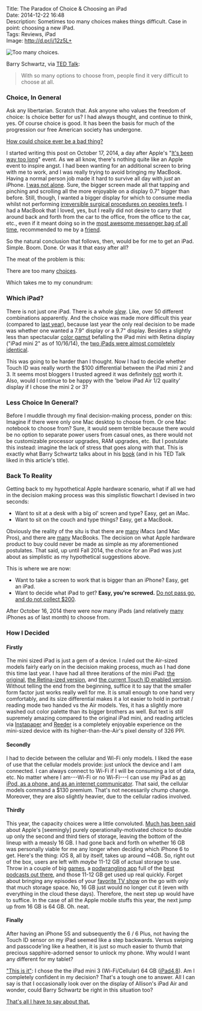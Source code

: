 Title: The Paradox of Choice & Choosing an iPad  
Date: 2014-12-22 16:48  
Description: Sometimes too many choices makes things difficult. Case in point: choosing a new iPad.  
Tags: Reviews, iPad  
Image: http://d.pr/i/12z5L+  

![Too many choices.][1]

Barry Schwartz, via [TED Talk][2]:

> With so many options to choose from, people find it very difficult to choose at all.

### Choice, In General

Ask any libertarian. Scratch that. Ask anyone who values the freedom of choice: Is choice better for us? I had always thought, and continue to think, yes. Of course choice is good. It has been the basis for much of the progression our free American society has undergone. 

[How could choice ever be a bad thing?][3]

I started writing this post on October 17, 2014, a day after Apple's "[It's been way too long][4]" event. As we all know, there's nothing quite like an Apple event to inspire angst. I had been wanting for an additional screen to bring with me to work, and I was really trying to avoid bringing my MacBook. Having a normal person job made it hard to survive all day with *just* an iPhone. [I was not alone][5]. Sure, the bigger screen made all that tapping and pinching and scrolling all the more enjoyable on a display 0.7" bigger than before. Still, though, I wanted a bigger display for which to consume media whilst not performing [irreversible surgical procedures on peoples teefs][6]. I had a MacBook that I loved, yes, but I really did not desire to carry that around back and forth from the car to the office, from the office to the car, etc., even if it meant doing so in the [most awesome messenger bag of all time][7], recommended to me by a [friend][8]. 

So the natural conclusion that follows, then, would be for me to get an iPad. Simple. Boom. Done. Or was it that easy after all?

The meat of the problem is this: 

There are too many [choices][9].

Which takes me to my conundrum:

### Which iPad?

There is not just one iPad. There is a whole *[slew][10]*. Like, over 50 different combinations apparently. And the choice was made more difficult this year (compared to [last year][11]), because last year the only real decision to be made was whether one wanted a 7.9" display or a 9.7" display. Besides a slightly less than spectacular [color gamut][12] befalling the iPad mini with Retina display ("iPad mini 2" as of 10/16/14), the [two iPads were almost completely identical][13]. 

This was going to be harder than I thought. Now I had to decide whether Touch ID was really worth the $100 differential between the iPad mini 2 and 3. It seems most bloggers I trusted agreed it was definitely [not][14] worth it. Also, would I continue to be happy with the 'below iPad Air 1/2 quality' display if I chose the mini 2 or 3? 

### Less Choice In General?

Before I muddle through my final decision-making process, ponder on this:
Imagine if there were only one Mac desktop to choose from. Or one Mac notebook to choose from? Sure, it would seem terrible because there would be no option to separate power users from casual ones, as there would not be customizable processor upgrades, RAM upgrades, etc. But I postulate this instead: imagine the lack of stress that goes along with that. This is exactly what Barry Schwartz talks about in his [book][15] (and in his TED Talk liked in this article's title).

### Back To Reality

Getting back to my hypothetical Apple hardware scenario, what if all we had in the decision making process was this simplistic flowchart I devised in two seconds: 

* Want to sit at a desk with a big ol' screen and type? Easy, get an iMac.
* Want to sit on the couch and type things? Easy, get a MacBook.

Obviously the reality of the situ is that there are [many][16] iMacs (and Mac Pros), and there are [many][17] MacBooks. The decision on what Apple hardware product to buy could never be made as simple as my aforementioned postulates. That said, up until Fall 2014, the choice for an iPad was just about as simplistic as my hypothetical suggestions above. 

This is where we are now:

* Want to take a screen to work that is bigger than an iPhone? Easy, get an iPad.
* Want to decide what iPad to get? **Easy, you're screwed.** [Do not pass go, and do not collect $200][18]. 

After October 16, 2014 there were now many iPads (and relatively [many][19] iPhones as of last month) to choose from.

### How I Decided

#### Firstly

The mini sized iPad is just a gem of a device. I ruled out the Air-sized models fairly early on in the decision making process, much as I had done this time last year. I have had all three iterations of the mini iPad: [the original][20], [the Retina-ized version][21], and [the current Touch ID enabled version][22]. Without telling the end from the beginning, suffice it to say that the smaller form factor just works really well for me. It is small enough to one hand very comfortably, and its size differential makes it a lot easier to hold in portrait / reading mode two handed vs the Air models. Yes, it has a slightly more washed out color palette than its bigger brothers as well. But text is *still* supremely amazing compared to the original iPad mini, and reading articles via [Instapaper][23] and [Reeder][24] is a completely enjoyable experience on the mini-sized device with its higher-than-the-Air's pixel density of 326 PPI.

#### Secondly

I had to decide between the cellular and Wi-Fi only models. I liked the ease of use that the cellular models provide: just unlock the device and I am connected. I can always connect to Wi-Fi if I will be consuming a lot of data, etc. No matter where I am---Wi-Fi or no Wi-Fi---I can use my iPad as [an iPod, as a phone, and as an internet communicator][25]. That said, the cellular models command a $130 premium. That's not necessarily chump change. Moreover, they are also slightly heavier, due to the cellular radios involved. 

#### Thirdly

This year, the capacity choices were a little convoluted. [Much has been said][26] about Apple's [seemingly] purely operationally-motivated choice to double up only the second and third tiers of storage, leaving the bottom of the lineup with a measly 16 GB. I had gone back and forth on whether 16 GB was personally viable for me any longer when deciding which iPhone 6 to get. Here's the thing: iOS 8, all by itself, takes up around ~4GB. So, right out of the box, users are left with *maybe* 11-12 GB of actual storage to use. Throw in a couple of big [games][27], a [podwrangling app][28] full of the [best podcasts out there][29], and those 11-12 GB get used up real quickly. Forget about bringing any episodes of your [favorite TV show][30] on the go with only that much storage space. No, 16 GB just would no longer cut it (even with everything in the cloud these days). Therefore, the next step up would have to suffice. In the case of all the Apple mobile stuffs this year, the next jump up from 16 GB is 64 GB. Oh. neat. 

#### Finally

After having an iPhone 5S and subsequently the 6 / 6 Plus, not having the Touch ID sensor on my iPad seemed like a step backwards. Versus swiping and passcode'ing like a heathen, it is just so much easier to thumb that precious sapphire-adorned sensor to unlock my phone. Why would I want any different for my tablet?

["This is it"][31]: I chose the the iPad mini 3 (Wi-Fi/Cellular) 64 GB ([iPad4,8][32]). Am I completely confident in my decision? That's a tough one to answer. All I can say is that I occasionally look over on the display of Allison's iPad Air and wonder, could Barry Schwartz be right in this situation too? 

[That's all I have to say about that.][33]

[1]: http://d.pr/i/12z5L+ "Too many choices."
[2]: http://www.ted.com/talks/barry_schwartz_on_the_paradox_of_choice "Barry Schwartz: 'Paradox of Choice'"
[3]: https://en.wikipedia.org/wiki/The_Paradox_of_Choice "Wikipedia: 'The Paradox of Choice'"
[4]: http://9to5mac.com/2014/10/08/its-been-way-too-long-apple-sends-out-invites-for-thursday-october-16th-ipad-mac-event/ "Apple invites everyone to its October 16th iPad/Mac event"
[5]: http://www.macstories.net/stories/ipads-for-work/ "Federico Viticci on using an iPad for work"
[6]: https://en.wikipedia.org/wiki/Dentistry "Wikipedia: Dentistry"
[7]: http://missionworkshop.com/products/bags/messenger/roll_top/small_monty.php "Mission Workshop bag (should have gotten the gray color)"
[8]: https://twitter.com/johnmyankee "John Yankee on Twitter"
[9]: http://core0.staticworld.net/images/article/2014/10/apple-product-line-up-100525358-orig.jpg "Apple product lineup"
[10]: http://d.pr/i/NkVV+ "iPad choices"
[11]: http://www.engadget.com/2013/11/15/ipad-mini-retina-display-review/ "Engadget reviews the Retina iPad mini"
[12]: http://www.anandtech.com/show/7519/apple-ipad-mini-with-retina-display-reviewed/3 "AnandTech reviews the iPad mini with Retina Display"
[13]: http://daringfireball.net/2013/11/the_retina_ipad_mini "John Gruber reviews the Retina iPad mini"
[14]: http://sixcolors.com/2014/12/my-favorite-things-hardware/ "Jason Snell's favorite things for the holiday season 2014"
[15]: https://itunes.apple.com/us/book/the-paradox-of-choice/id360603357?mt=11&at=1l3vx9s "The Paradox of Choice on iBooks Store"
[16]: http://d.pr/i/1cAIe+ "Desktop Mac choices"
[17]: http://d.pr/i/18S6o+ "Mac laptop choices"
[18]: http://en.wikipedia.org/wiki/Do_not_pass_Go._Do_not_collect_$200. "Wikipedia: 'Do not pass go, do not collect $200'"
[19]: http://d.pr/i/18aMe+ "iPhone choices"
[20]: https://en.wikipedia.org/wiki/IPad_Mini_(1st_generation) "Wikipedia: iPad mini (1st generation)"
[21]: https://en.wikipedia.org/wiki/IPad_Mini_2 "Wikipedia: iPad mini 2"
[22]: https://en.wikipedia.org/wiki/IPad_Mini_3 "Wikipedia: iPad mini 3"
[23]: https://itunes.apple.com/us/app/instapaper/id288545208?mt=8&at=1l3vx9s "Instapaper on the App Store"
[24]: https://itunes.apple.com/us/app/id697846300?at=1l3vx9s "Reeder 2 on the App Store"
[25]: http://www.macrumors.com/2014/01/09/7-years-ago-jobs-iphone/ "iPhone, seven years later"
[26]: http://daringfireball.net/2014/10/ipad_air_2 "John Gruber reviews the iPad Air 2"
[27]: https://itunes.apple.com/us/app/real-racing-3/id556164008?at=1l3vx9s "Real Racing 3 on the App Store"
[28]: https://itunes.apple.com/us/app/overcast-podcast-player/id888422857?mt=8&at=1l3vx9s "Overcast on the App Store"
[29]: https://itunes.apple.com/us/podcast/melton/id928565652?at=1l3vx9s "'Melton' podcast"
[30]: https://itunes.apple.com/us/tv-season/star-wars-rebels-vol.-1/id920938545?at=1l3vx9s "Star Wars Rebels, Vol. 1 on the iTunes Store"
[31]: http://www.youtube.com/watch?v=WflkuBweSYo&amp;t=1m15s "Kenny Loggins & Michael McDonald-This is it"
[32]: http://www.everymac.com/systems/apple/ipad/specs/apple-ipad-mini-3-a1600-wi-fi-cellular-lte-specs.html "Specs for iPad mini with Retina display"
[33]: https://www.youtube.com/watch?v=Otm4RusESNU "YouTube: That's All I Have To Say About That- Forrest Gump Quote"
